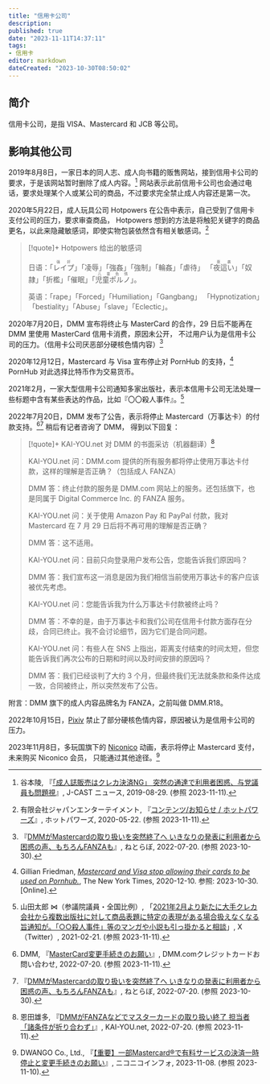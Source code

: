 ```yaml
---
title: "信用卡公司"
description:
published: true
date: "2023-11-11T14:37:11"
tags:
- 信用卡
editor: markdown
dateCreated: "2023-10-30T08:50:02"
---
```


## 简介

信用卡公司，是指 VISA、Mastercard 和 JCB 等公司。

## 影响其他公司

2019年8月8日，一家日本的同人志、成人向书籍的贩售网站，接到信用卡公司的要求，于是该网站暂时删除了成人内容。[^66242] 网站表示此前信用卡公司也会通过电话，要求处理某个人或某公司的商品，不过要求完全禁止成人内容还是第一次。

[^66242]: 谷本陵, 『[「成人誌販売はクレカ決済NG」 突然の通達で利用者困惑、与党議員も問題視](https://web.archive.org/web/20220622144443/https://www.j-cast.com/2019/08/29366242.html?p=all)』, J-CAST ニュース, 2019-08-29. (参照 2023-11-11).

2020年5月22日，成人玩具公司 Hotpowers 在公告中表示，自己受到了信用卡支付公司的压力，要求审查商品，
Hotpowers 想到的方法是将触犯关键字的商品更名，以此来隐藏敏感词，即使实物包装依然含有相关敏感词。[^62828]

[^62828]: 有限会社ジャパンエンターテイメント, 『[コンテンツ/お知らせ / ホットパワーズ](https://web.archive.org/web/20230605062828/https://www.hotpowers.jp/ec/contents/openotice.php)』, ホットパワーズ, 2020-05-22. (参照 2023-11-11).

> [!quote]+ Hotpowers 给出的敏感词
>
> 日语：「<ruby>レイプ<rt>强奸</rt></ruby>」「凌辱」「強姦」「強制」「輪姦」「虐待」
> 「<ruby>夜這い<rt>夜袭</rt></ruby>」「奴隷」「折檻」「催眠」「<ruby>児童ポルノ<rt>儿童色情</rt></ruby>」。
>
> 英语：「rape」「Forced」「Humiliation」「Gangbang」 「Hypnotization」「bestiality」「Abuse」「slave」「Eclectic」。

2020年7月20日，DMM 宣布将终止与 MasterCard 的合作，29 日后不能再在 DMM 里使用 MasterCard 信用卡消费，原因未公开，
不过用户认为是信用卡公司的压力。（信用卡公司厌恶部分硬核色情内容）[^ws177]

[^ws177]: 『[DMMがMastercardの取り扱いを突然終了へ いきなりの発表に利用者から困惑の声、もちろんFANZAも](https://web.archive.org/web/20221226151028/https://nlab.itmedia.co.jp/nl/articles/2207/20/news177.html)』, ねとらぼ, 2022-07-20. (参照 2023-10-30).

2020年12月12日，Mastercard 与 Visa 宣布停止对 PornHub 的支持，[^22510] PornHub 对此选择比特币作为交易货币。

[^22510]: Gillian Friedman, [_Mastercard and Visa stop allowing their cards to be used on Pornhub._](https://web.archive.org/web/20230906122510/https://www.nytimes.com/2020/12/10/business/visa-mastercard-block-pornhub.html), The New York Times, 2020-12-10. 参照: 2023-10-30. [Online].

2021年2月，一家大型信用卡公司通知多家出版社，表示本信用卡公司无法处理一些标题中含有某些表达的作品，比如『〇〇殺人事件』。[^70944]

[^70944]: 山田太郎 ⋈（参議院議員・全国比例）, 「[2021年2月より新たに大手クレカ会社から複数出版社に対して商品表題に特定の表現がある場合扱えなくなる旨通知が。「○○殺人事件」等のマンガや小説も引っ掛かると相談](https://web.archive.org/web/20230519211655/https://twitter.com/yamadataro43/status/1363303194453970944)」, X（Twitter）, 2021-02-21. (参照 2023-11-11).

2022年7月20日，DMM 发布了公告，表示将停止 Mastercard（万事达卡）的付款支持。[^84657][^ws177] 稍后有记者咨询了 DMM，
得到以下回复：

[^84657]: DMM, 『[MasterCard変更手続きのお願い](https://web.archive.org/web/20220720084657/https://special.dmm.com/help/card/)』, DMM.comクレジットカードお問い合わせ, 2022-07-20. (参照 2023-11-11).

[^ws177]: ねとらぼ, 『[DMMがMastercardの取り扱いを突然終了へ いきなりの発表に利用者から困惑の声、もちろんFANZAも](https://web.archive.org/web/20221226151028/https://nlab.itmedia.co.jp/nl/articles/2207/20/news177.html)』, ねとらぼ, 2022-07-20. (参照 2023-11-11).

> [!quote]+ KAI-YOU.net 对 DMM 的书面采访（机器翻译）[^84258]
>
> KAI-YOU.net 问：DMM.com 提供的所有服务都将停止使用万事达卡付款，这样的理解是否正确？（包括成人 FANZA）
>
> DMM 答：终止付款的服务是 DMM.com 网站上的服务。还包括旗下，也是同属于 Digital Commerce Inc. 的 FANZA 服务。
>
> KAI-YOU.net 问：关于使用 Amazon Pay 和 PayPal 付款，我对 Mastercard 在 7 月 29 日后将不再可用的理解是否正确？
>
> DMM 答：这不适用。
>
> KAI-YOU.net 问：目前只向登录用户发布公告，您能告诉我们原因吗？
>
> DMM 答：我们宣布这一消息是因为我们相信当前使用万事达卡的客户应该被优先考虑。
>
> KAI-YOU.net 问：您能告诉我为什么万事达卡付款被终止吗？
>
> DMM 答：不幸的是，由于万事达卡和我们公司在信用卡付款方面存在分歧，合同已终止。我不会讨论细节，因为它们是合同问题。
>
> KAI-YOU.net 问：有些人在 SNS 上指出，距离支付结束的时间太短，但您能告诉我们再次公布的日期和时间以及时间安排的原因吗？
>
> DMM 答：我们已经谈判了大约 3 个月，但最终我们无法就条款和条件达成一致，合同被终止，所以突然发布了公告。

[^84258]: 恩田雄多, 『[DMMがFANZAなどでマスターカードの取り扱い終了 担当者「諸条件が折り合わず」](https://web.archive.org/web/20231015051416/https://kai-you.net/article/84258/page/2)』, KAI-YOU.net, 2022-07-20. (参照 2023-11-11).

附言：DMM 旗下的成人内容品牌名为 FANZA，之前叫做 DMM.R18。

2022年10月15日，[Pixiv](/company/Pixiv.md) 禁止了部分硬核色情内容，原因被认为是信用卡公司的压力。

2023年11月8日，多玩国旗下的 [Niconico](/website/Niconico.md) 动画，表示将停止 Mastercard 支付，未来购买 Niconico 会员，
只能通过其他途径。[^07309]

[^07309]: DWANGO Co., Ltd., 『[【重要】一部Mastercard®で有料サービスの決済一時停止と変更手続きのお願い](https://web.archive.org/web/20231109115504/https://blog.nicovideo.jp/niconews/207309.html)』, ニコニコインフォ, 2023-11-08. (参照 2023-11-10).
